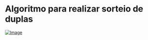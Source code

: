 # Algoritmo para realizar sorteio de duplas


[![Image](https://raw.githubusercontent.com/ALESSANDROLMENEZES/algoritmo-sorteio-duplas/master/image/prnt.jpg "Image")](https://alessandrolmenezes.github.io/algoritmo-sorteio-duplas/index.html "Image")

